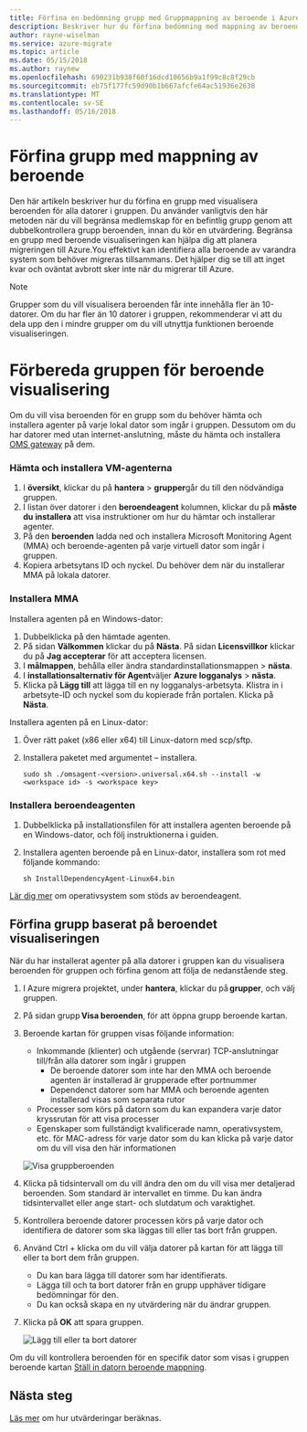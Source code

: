 ```yaml
---
title: Förfina en bedömning grupp med Gruppmappning av beroende i Azure migrera | Microsoft Docs
description: Beskriver hur du förfina bedömning med mappning av beroende i tjänsten Azure migrera.
author: rayne-wiselman
ms.service: azure-migrate
ms.topic: article
ms.date: 05/15/2018
ms.author: raynew
ms.openlocfilehash: 690231b938f60f16dcd10656b9a1f99c8c8f29cb
ms.sourcegitcommit: eb75f177fc59d90b1b667afcfe64ac51936e2638
ms.translationtype: MT
ms.contentlocale: sv-SE
ms.lasthandoff: 05/16/2018
---
```

# <a name="refine-a-group-using-group-dependency-mapping"></a>Förfina grupp med mappning av beroende

Den här artikeln beskriver hur du förfina en grupp med visualisera beroenden för alla datorer i gruppen. Du använder vanligtvis den här metoden när du vill begränsa medlemskap för en befintlig grupp genom att dubbelkontrollera grupp beroenden, innan du kör en utvärdering. Begränsa en grupp med beroende visualiseringen kan hjälpa dig att planera migreringen till Azure.You effektivt kan identifiera alla beroende av varandra system som behöver migreras tillsammans. Det hjälper dig se till att inget kvar och oväntat avbrott sker inte när du migrerar till Azure. 


> [!NOTE]
> Grupper som du vill visualisera beroenden får inte innehålla fler än 10-datorer. Om du har fler än 10 datorer i gruppen, rekommenderar vi att du dela upp den i mindre grupper om du vill utnyttja funktionen beroende visualiseringen.


# <a name="prepare-the-group-for-dependency-visualization"></a>Förbereda gruppen för beroende visualisering
Om du vill visa beroenden för en grupp som du behöver hämta och installera agenter på varje lokal dator som ingår i gruppen. Dessutom om du har datorer med utan internet-anslutning, måste du hämta och installera [OMS gateway](../log-analytics/log-analytics-oms-gateway.md) på dem.

### <a name="download-and-install-the-vm-agents"></a>Hämta och installera VM-agenterna
1. I **översikt**, klickar du på **hantera** > **grupper**går du till den nödvändiga gruppen.
2. I listan över datorer i den **beroendeagent** kolumnen, klickar du på **måste du installera** att visa instruktioner om hur du hämtar och installerar agenter.
3. På den **beroenden** ladda ned och installera Microsoft Monitoring Agent (MMA) och beroende-agenten på varje virtuell dator som ingår i gruppen.
4. Kopiera arbetsytans ID och nyckel. Du behöver dem när du installerar MMA på lokala datorer.

### <a name="install-the-mma"></a>Installera MMA

Installera agenten på en Windows-dator:

1. Dubbelklicka på den hämtade agenten.
2. På sidan **Välkommen** klickar du på **Nästa**. På sidan **Licensvillkor** klickar du på **Jag accepterar** för att acceptera licensen.
3. I **målmappen**, behålla eller ändra standardinstallationsmappen > **nästa**. 
4. I **installationsalternativ för Agent**väljer **Azure logganalys** > **nästa**. 
5. Klicka på **Lägg till** att lägga till en ny logganalys-arbetsyta. Klistra in i arbetsyte-ID och nyckel som du kopierade från portalen. Klicka på **Nästa**.


Installera agenten på en Linux-dator:

1. Över rätt paket (x86 eller x64) till Linux-datorn med scp/sftp.
2. Installera paketet med argumentet – installera.

    ```sudo sh ./omsagent-<version>.universal.x64.sh --install -w <workspace id> -s <workspace key>```


### <a name="install-the-dependency-agent"></a>Installera beroendeagenten
1. Dubbelklicka på installationsfilen för att installera agenten beroende på en Windows-dator, och följ instruktionerna i guiden.
2. Installera agenten beroende på en Linux-dator, installera som rot med följande kommando:

    ```sh InstallDependencyAgent-Linux64.bin```

[Lär dig mer](../monitoring/monitoring-service-map-configure.md#supported-operating-systems) om operativsystem som stöds av beroendeagent. 

## <a name="refine-the-group-based-on-dependency-visualization"></a>Förfina grupp baserat på beroendet visualiseringen
När du har installerat agenter på alla datorer i gruppen kan du visualisera beroenden för gruppen och förfina genom att följa de nedanstående steg.

1. I Azure migrera projektet, under **hantera**, klickar du på **grupper**, och välj gruppen.
2. På sidan grupp **Visa beroenden**, för att öppna grupp beroende kartan.
3. Beroende kartan för gruppen visas följande information:
    - Inkommande (klienter) och utgående (servrar) TCP-anslutningar till/från alla datorer som ingår i gruppen
        - De beroende datorer som inte har den MMA och beroende agenten är installerad är grupperade efter portnummer
        - Dependenct datorer som har MMA och beroende agenten installerad visas som separata rutor 
    - Processer som körs på datorn som du kan expandera varje dator kryssrutan för att visa processer
    - Egenskaper som fullständigt kvalificerade namn, operativsystem, etc. för MAC-adress för varje dator som du kan klicka på varje dator om du vill visa den här informationen

     ![Visa gruppberoenden](./media/how-to-create-group-dependencies/view-group-dependencies.png)

3. Klicka på tidsintervall om du vill ändra den om du vill visa mer detaljerad beroenden. Som standard är intervallet en timme. Du kan ändra tidsintervallet eller ange start- och slutdatum och varaktighet.
4. Kontrollera beroende datorer processen körs på varje dator och identifiera de datorer som ska läggas till eller tas bort från gruppen.
5. Använd Ctrl + klicka om du vill välja datorer på kartan för att lägga till eller ta bort dem från gruppen.
    - Du kan bara lägga till datorer som har identifierats.
    - Lägga till och ta bort datorer från en grupp upphäver tidigare bedömningar för den.
    - Du kan också skapa en ny utvärdering när du ändrar gruppen.
5. Klicka på **OK** att spara gruppen.

    ![Lägg till eller ta bort datorer](./media/how-to-create-group-dependencies/add-remove.png)

Om du vill kontrollera beroenden för en specifik dator som visas i gruppen beroende kartan [Ställ in datorn beroende mappning](how-to-create-group-machine-dependencies.md).


## <a name="next-steps"></a>Nästa steg

[Läs mer](concepts-assessment-calculation.md) om hur utvärderingar beräknas.
